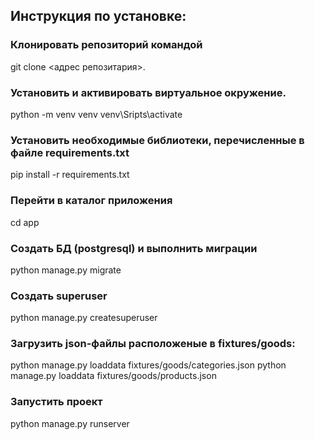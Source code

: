 ## Инструкция по установке:

### Клонировать репозиторий командой 
git clone <адрес репозитария>.
### Установить и активировать виртуальное окружение.
python -m venv venv
venv\Sripts\activate
### Установить необходимые библиотеки, перечисленные в файле requirements.txt
pip install -r requirements.txt
### Перейти в каталог приложения
 cd app
### Создать БД (postgresql) и выполнить миграции
python manage.py migrate
### Создать superuser
python manage.py createsuperuser
### Загрузить json-файлы расположеные в fixtures/goods:
python manage.py loaddata fixtures/goods/categories.json
python manage.py loaddata fixtures/goods/products.json
### Запустить проект
python manage.py runserver

